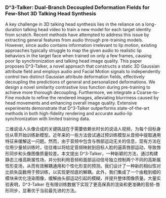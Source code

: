### D^3-Talker: Dual-Branch Decoupled Deformation Fields for Few-Shot 3D Talking Head Synthesis

A key challenge in 3D talking head synthesis lies in the reliance on a long-duration talking head video to train a new model for each target identity from scratch. Recent methods have attempted to address this issue by extracting general features from audio through pre-training models. However, since audio contains information irrelevant to lip motion, existing approaches typically struggle to map the given audio to realistic lip behaviors in the target face when trained on only a few frames, causing poor lip synchronization and talking head image quality. This paper proposes D^3-Talker, a novel approach that constructs a static 3D Gaussian attribute field and employs audio and Facial Motion signals to independently control two distinct Gaussian attribute deformation fields, effectively decoupling the predictions of general and personalized deformations. We design a novel similarity contrastive loss function during pre-training to achieve more thorough decoupling. Furthermore, we integrate a Coarse-to-Fine module to refine the rendered images, alleviating blurriness caused by head movements and enhancing overall image quality. Extensive experiments demonstrate that D^3-Talker outperforms state-of-the-art methods in both high-fidelity rendering and accurate audio-lip synchronization with limited training data.

三维说话人头像合成的关键挑战在于需要依赖长时长的说话人视频，为每个目标身份从零开始训练新模型。近年来的一些方法尝试通过预训练模型从音频中提取通用特征来缓解这一问题。然而，由于音频中包含与唇部运动无关的信息，现有方法在仅用少量帧训练时，往往难以将给定音频映射到目标人脸的逼真唇部运动，导致唇形同步和头像图像质量较差。本文提出 D^3-Talker，一种新颖的方法，通过构建静态三维高斯属性场，并分别利用音频和面部运动信号独立控制两个不同的高斯属性形变场，从而有效解耦通用和个性化形变的预测。我们设计了一种新的相似性对比损失函数用于预训练，以实现更彻底的解耦。此外，我们集成了一个由粗到细的模块来优化渲染图像，缓解由头部运动引起的模糊，并提升整体图像质量。大量实验表明，D^3-Talker 在有限训练数据下实现了更高保真的渲染和更准确的音频-唇形同步，显著优于当前最先进的方法。
